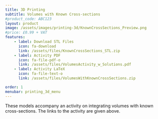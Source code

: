 ```yaml
---
title: 3D Printing
subtitle: Volumes with Known Cross-sections
#product_code: ABC123
layout: product
image: /assets/images/printing-3d/KnownCrossSections_Preview.png
#price: £0.99 + VAT
features:
    - label: Download STL Files
      icon: fa-download
      link: /assets/files/KnownCrossSections_STL.zip
    - label: Activity PDF
      icon: fa-file-pdf-o
      link: /assets/files/VolumesActivity_w_Solutions.pdf
    - label: Activity LaTeX
      icon: fa-file-text-o
      link: /assets/files/VolumesWithKnownCrossSections.zip

order: 1
menubar: printing_3d_menu
---
```


These models accompany an activity on integrating volumes with known cross-sections. The links to the activity are given above. 